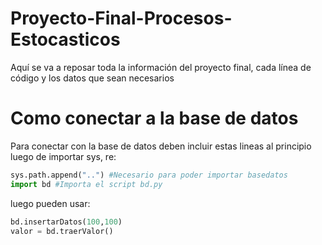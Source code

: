 # Proyecto-Final-Procesos-Estocasticos
Aquí se va a reposar toda la información del proyecto final, cada línea de código y los datos que sean necesarios

# Como conectar a la base de datos
Para conectar con la base de datos deben incluir estas lineas al principio luego de importar sys, re:

```python
sys.path.append("..") #Necesario para poder importar basedatos
import bd #Importa el script bd.py
```
luego pueden usar:


```python
bd.insertarDatos(100,100)
valor = bd.traerValor()
```
